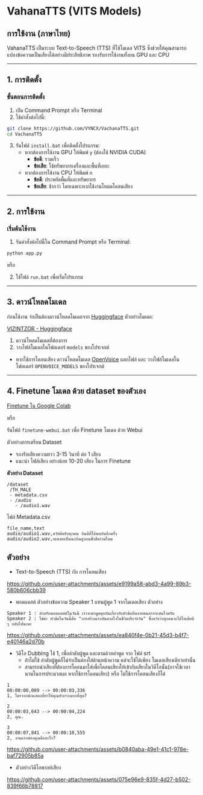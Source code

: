 # VahanaTTS (VITS Models)

## การใช้งาน (ภาษาไทย)

VahanaTTS เป็นระบบ Text-to-Speech (TTS) ที่ใช้โมเดล VITS ซึ่งช่วยให้คุณสามารถแปลงข้อความเป็นเสียงได้อย่างมีประสิทธิภาพ รองรับการใช้งานทั้งบน GPU และ CPU

---

## 1. การติดตั้ง

### ขั้นตอนการติดตั้ง
1. เปิด Command Prompt หรือ Terminal
2. ใช้คำสั่งต่อไปนี้:

```sh
git clone https://github.com/VYNCX/VachanaTTS.git
cd VachanaTTS
```

3. รันไฟล์ `install.bat` เพื่อติดตั้งโปรแกรม:
   - หากต้องการใช้งาน GPU ให้พิมพ์ `y` (ต้องใช้ NVIDIA CUDA)
     - **ข้อดี**: รวดเร็ว
     - **ข้อเสีย**: ใช้ทรัพยากรเครื่องและพื้นที่เยอะ
   - หากต้องการใช้งาน CPU ให้พิมพ์ `n`
     - **ข้อดี**: ประหยัดพื้นที่และทรัพยากร
     - **ข้อเสีย**: ช้ากว่า โดยเฉพาะหากใช้งานโหมดโคลนเสียง

---

## 2. การใช้งาน

### เริ่มต้นใช้งาน
1. รันคำสั่งต่อไปนี้ใน Command Prompt หรือ Terminal:

```sh
python app.py
```

หรือ

2. ใช้ไฟล์ `run.bat` เพื่อเริ่มโปรแกรม

---

## 3. ดาวน์โหลดโมเดล

ก่อนใช้งาน จำเป็นต้องดาวน์โหลดโมเดลจาก [Huggingface](https://huggingface.co) ตัวอย่างโมเดล:

[VIZINTZOR - Huggingface](https://huggingface.co/VIZINTZOR)

1. ดาวน์โหลดโมเดลที่ต้องการ
2. วางไฟล์โมเดลในโฟลเดอร์ `models` ของโปรเจกต์

- หากใช้การโคลนเสียง ดาวน์โหลดโมเดล [OpenVoice](https://github.com/VYNCX/OpenVoice-WebUI/releases/download/Download/OPENVOICE_MODELS.zip) แตกไฟล์ และ วางไฟล์โมเดลในโฟลเดอร์ `OPENVOICE_MODELS` ของโปรเจกต์
---

## 4. Finetune โมเดล ด้วย dataset ของตัวเอง

[Finetune ใน Google Colab](https://colab.research.google.com/drive/12qbpHnu7wYiTEoqh6_57_KUjp4gJkx2h?usp=sharing)

หรือ 

รันไฟล์ `finetune-webui.bat` เพื่อ Finetune โมเดล ด้วย Webui

ตัวอย่างการเตรียม Dataset 
   - รองรับเสียงความยาว 3-15 วินาที ต่อ 1 เสียง
   - แนะนำ ไฟล์เสียง อย่างน้อย 10-20 เสียง ในการ Finetune

**ตัวอย่าง Dataset** 
```text
/dataset
 /TH_MALE
 - metadata.csv
 - /audio
   - /audio1.wav
```
ไฟล์ Metadata.csv

```text
file_name,text
audio/audio1.wav,สวัสดีครับทุกคน ยินดีที่ได้พบกันอีกครั้ง
audio/audio2.wav,เธอเคยเห็นนกบินสูงบนฟ้าสีครามไหม
```

## ตัวอย่าง
- Text-to-Speech (TTS) กับ การโคลนเสียง

https://github.com/user-attachments/assets/e9199a58-abd3-4a99-89b3-580b606cbb39


- พอดแคสต์ ตัวอย่างข้อความ Speaker 1 แทนผู้พูด 1 จากโมเดลเสียง ตัวอย่าง
```text
Speaker 1 : สำหรับพอดแคสต์ในวันนี้ เราจะมาพูดคุยกันเกี่ยวกับหัวข้อที่หลายคนอาจจะสนใจครับ
Speaker 2 : ใช่ค่ะ หัวข้อในวันนี้คือ "การสร้างแรงบันดาลใจในชีวิตประจำวัน" ซึ่งหวังว่าทุกคนจะได้ไอเดียดี ๆ กลับไปนะคะ
```

https://github.com/user-attachments/assets/ea840f4e-0b21-45d3-b4f7-e40146a2d70b


- วิดีโอ Dubbing ใช้ 1, เพื่อลำดับผู้พูด และตามด้วยคำพูด จาก ไฟล์ srt
   - ถ้าไม่ใช้ ลำดับผู้พูดก็ไม่จำเป็นต่องใส่ด้านหน้าความ แต่จะใช้ได้เพียง โมเดลเสียงเดียวเท่านั้น
   - สามารถนำเสียงที่ต้องการโคลนมาใส่เพื่อโคลนเสียงให้เข้ากับเสียงในวิดีโอนั้น(อาจใช้เวลานานในการประมวลผล หากใช้การโคลนเสียง) หรือ ไม่ใช้การโคลนเสียงก็ได้
     
```srt
1
00:00:00,009 --> 00:00:03,336
1, ใครจากนักแสดงที่ทำให้คุณหัวเราะมากที่สุด?

2
00:00:03,643 --> 00:00:04,224
2, คุณ.

3
00:00:07,841 --> 00:00:10,555
2, งานแรกของคุณคืออะไร?
```

https://github.com/user-attachments/assets/b0840aba-49e1-41c1-978e-baf72905b85a


- ตัวอย่างวิดีโอพากย์เสียง

https://github.com/user-attachments/assets/075e96e9-835f-4d27-b502-839f66b78817








